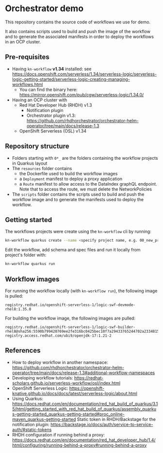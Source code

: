 
# Orchestrator demo
This repository contains the source code of workflows we use for demo.

It also contains scripts used to build and push the image of the workflow and to generate the associated manifests in order to deploy the workflows in an OCP cluster.

## Pre-requisites
* Having `kn-workflow` **v1.34** installed: see https://docs.openshift.com/serverless/1.34/serverless-logic/serverless-logic-getting-started/serverless-logic-creating-managing-workflows.html
  * You can find the binary here: https://mirror.openshift.com/pub/cgw/serverless-logic/1.34.0/
* Having an OCP cluster  with 
  * Red Hat Developer Hub (RHDH) v1.3 
    * Notification plugin 
    * Orchestrator plugin v1.3: https://github.com/rhdhorchestrator/orchestrator-helm-operator/tree/main/docs/release-1.3
  * OpenShift Serverless (OSL) v1.34

## Repository structure
* Folders starting with `0*_` are the folders containing the workflow projects in Quarkus layout
* The `resources` folder contains 
  * the Dockerfile used to build the workflow images 
  * a `Deployment` manifest to deploy a proxy application
  * a `Route` manifest to allow access to the DataIndex graphQL endpoint. Note that to access the route, we must delete the NetworkPolicies
* The `scripts` folder contains the scripts used to build and push the workflow image and to generate the manifests used to deploy the workflow.

## Getting started
The workflows projects were create using the `kn-workflow` cli by running:
```bash
kn-workflow quarkus create --name <specify project name, e.g. 00_new_project>
```

Edit the workflow, add schema and spec files and run it locally from project's folder with:
```bash
kn-workflow quarkus run
```
## Workflow images
For running the workflow locally (with `kn-workflow run`), the following image is pulled:
```
registry.redhat.io/openshift-serverless-1/logic-swf-devmode-rhel8:1.35.0
```

For building the workflow image, the following images are pulled:
```
registry.redhat.io/openshift-serverless-1/logic-swf-builder-rhel8@sha256:5590b799420769ee2fe316bc0425bec10f7a29433765244702a23348150e621e
registry.access.redhat.com/ubi9/openjdk-17:1.21-2
```

## References

* How to deploy workflow in another namespace: https://github.com/rhdhorchestrator/orchestrator-helm-operator/tree/main/docs/release-1.3#additional-workflow-namespaces
* Developing workflow tutorials: https://redhat-scholars.github.io/serverless-workflow/osl/index.html
* OpenShift Serverless Logic: https://openshift-knative.github.io/docs/docs/latest/serverless-logic/about.html
* Using Quarkus: https://docs.redhat.com/en/documentation/red_hat_build_of_quarkus/3.15/html/getting_started_with_red_hat_build_of_quarkus/assembly_quarkus-getting-started_quarkus-getting-started#proc_online-maven_quarkus-getting-started
Static token in RHDH/Backstage for the notification plugin: https://backstage.io/docs/auth/service-to-service-auth/#static-tokens
* RHDH configuration if running behind a proxy: https://docs.redhat.com/en/documentation/red_hat_developer_hub/1.4/html/configuring/running-behind-a-proxy#running-behind-a-proxy 

